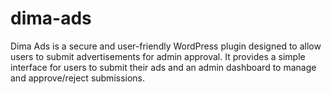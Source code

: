# dima-ads
Dima Ads  is a secure and user-friendly WordPress plugin designed to allow users to submit advertisements for admin approval. It provides a simple interface for users to submit their ads and an admin dashboard to manage and approve/reject submissions. 
